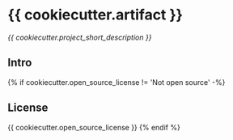# {{ cookiecutter.artifact }}
_{{ cookiecutter.project_short_description }}_

## Intro

{% if cookiecutter.open_source_license != 'Not open source' -%}
## License
{{ cookiecutter.open_source_license }}
{% endif %}